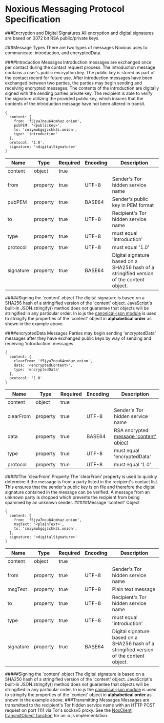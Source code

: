 Noxious Messaging Protocol Specification
==================================
###Encryption and Digital Signatures
All encryption and digital signatures are based on 3072 bit RSA public/private keys.

###Message Types
There are two types of messages Noxious uses to communicate: introduction, and
encryptedData.

####Introduction Messages
Introduction messages are exchanged once per contact during the contact request
process.  The introduction message contains a user's public encryption key.  The
public key is stored as part of the contact record for future use.  After
introduction messages have been exchanged between two parties, the parties may
begin sending and receiving encrypted messages.  The contents of the introduction
are digitally signed with the sending parties private key.  The recipient is able
to verify the signature utilizing the provided public key, which insures that the
contents of the introduction message have not been altered in transit.
```
{
  content: {
    from: 'f5jya7neu64cmhuz.onion',
    pubPEM: '<publicKey>',
    to: 'cniymubgqjzckk3s.onion',
    type: 'introduction'
  },
  protocol: '1.0',
  signature: '<digitalSignature>'
}
```
Name | Type | Required | Encoding | Description
---- | ---- | -------- | --------   | -----------
content   | object    | true  |     |
from      | property  | true  | UTF-8   | Sender's Tor hidden service name
pubPEM    | property  | true  | BASE64  | Sender's public key in PEM format
to        | property  | true  | UTF-8   | Recipient's Tor hidden service name
type      | property  | true  | UTF-8   | must equal 'introduction'
protocol  | property  | true  | UTF-8   | must equal '1.0'
signature | property  | true  | BASE64  | Digital signature based on a SHA256 hash of a stringified version of the content object.

#####Signing the 'content' object
The digital signature is based on a SHA256 hash of a stringified version of the
'content' object.  JavaScript's built-in JSON.stringify() method does not
guarantee that objects will be stringified in any particular order.  In io.js
the [canonical-json module][CJ] is used to stringify the properties of the 'content'
object in **alphabetical order** as shown in the example above.

####encryptedData Messages
Parties may begin sending 'encryptedData' messages after they have exchanged
public keys by way of sending and receiving 'introduction' messages.
```
{
  content: {
    clearFrom: 'f5jya7neu64cmhuz.onion',
    data: '<encryptedContent>',
    type: 'encryptedData'
  },
  protocol: '1.0'
}
```
Name | Type | Required | Encoding | Description
---- | ---- | -------- | --------   | -----------
content   | object    | true  |         |
clearFrom | property  | true  | UTF-8   | Sender's Tor hidden service name
data      | property  | true  | BASE64  | RSA encrypted [message 'content' object](#message-content-object)
type      | property  | true  | UTF-8   | must equal 'encryptedData'
protocol  | property  | true  | UTF-8   | must equal '1.0'

#####The 'clearFrom' Property
The 'clearFrom' property is used to quickly determine if the message is from a party
listed in the recipient's contact list.  This ensures that the sender's public
key is on file and therefore the digital signature contained in the message can
be verified.  A message from an unknown party is dropped which prevents the
recipient from being spammed by an unknown sender.
#####Message 'content' Object
```
{
  content: {
    from: 'f5jya7neu64cmhuz.onion',
    msgText: '<plainText>',
    to: 'cniymubgqjzckk3s.onion',
  },
  signature: '<digitalSignature>'
}
```
Name | Type | Required | Encoding | Description
---- | ---- | -------- | --------   | -----------
content   | object    | true  |     |
from      | property  | true  | UTF-8   | Sender's Tor hidden service name
msgText   | property  | true  | UTF-8   | Plain text message
to        | property  | true  | UTF-8   | Recipient's Tor hidden service name
type      | property  | true  | UTF-8   | must equal 'introduction'
signature | property  | true  | BASE64  | Digital signature based on a SHA256 hash of a stringified version of the content object.
#####Signing the 'content' object
The digital signature is based on a SHA256 hash of a stringified version of the
'content' object.  JavaScript's built-in JSON.stringify() method does not
guarantee that objects will be stringified in any particular order.  In io.js
the [canonical-json module][CJ] is used to stringify the properties of the 'content'
object in **alphabetical order** as shown in the example above.
###Transmitting Messages
Messages are transmitted to the recipient's Tor hidden service name with an HTTP
POST request on port 1111 via Tor's socksv5 proxy.  See the
[NoxClient transmitObject function][TOF] for an io.js implementation.

[CJ]:https://www.npmjs.com/package/canonical-json
[TOF]:https://github.com/mattcollier/noxious/blob/master/NoxiousClient.js
